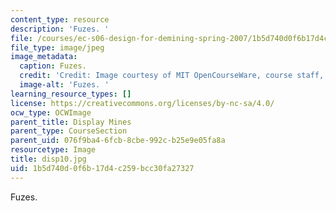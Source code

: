 ```yaml
---
content_type: resource
description: 'Fuzes. '
file: /courses/ec-s06-design-for-demining-spring-2007/1b5d740d0f6b17d4c259bcc30fa27327_disp10.jpg
file_type: image/jpeg
image_metadata:
  caption: Fuzes.
  credit: 'Credit: Image courtesy of MIT OpenCourseWare, course staff, and students.'
  image-alt: 'Fuzes. '
learning_resource_types: []
license: https://creativecommons.org/licenses/by-nc-sa/4.0/
ocw_type: OCWImage
parent_title: Display Mines
parent_type: CourseSection
parent_uid: 076f9ba4-6fcb-8cbe-992c-b25e9e05fa8a
resourcetype: Image
title: disp10.jpg
uid: 1b5d740d-0f6b-17d4-c259-bcc30fa27327
---
```

Fuzes. 